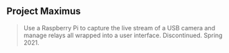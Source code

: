 ## Project Maximus
> Use a Raspberry Pi to capture the live stream of a USB camera and manage relays all wrapped into a user interface. Discontinued. Spring 2021.
